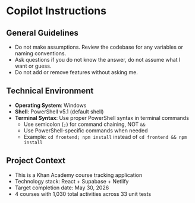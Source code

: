 # Copilot Instructions

## General Guidelines
- Do not make assumptions. Review the codebase for any variables or naming conventions.
- Ask questions if you do not know the answer, do not assume what I want or guess.
- Do not add or remove features without asking me.

## Technical Environment
- **Operating System**: Windows
- **Shell**: PowerShell v5.1 (default shell)
- **Terminal Syntax**: Use proper PowerShell syntax in terminal commands
  - Use semicolon (`;`) for command chaining, NOT `&&`
  - Use PowerShell-specific commands when needed
  - Example: `cd frontend; npm install` instead of `cd frontend && npm install`

## Project Context
- This is a Khan Academy course tracking application
- Technology stack: React + Supabase + Netlify
- Target completion date: May 30, 2026
- 4 courses with 1,030 total activities across 33 unit tests